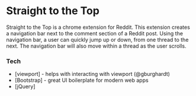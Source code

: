 # Straight to the Top

Straight to the Top is a chrome extension for Reddit.  This extension creates a navigation bar next to the comment section of a Reddit post.  Using the navigation bar, a user can quickly jump up or down, from one thread to the next.  The navigation bar will also move within a thread as the user scrolls.

### Tech

* [viewport] - helps with interacting with viewport (@gburghardt)
* [Bootstrap] - great UI boilerplate for modern web apps
* [jQuery] 